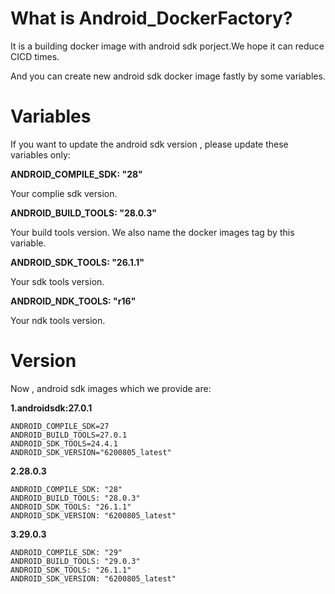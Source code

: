# What is Android_DockerFactory?

It is a building docker image with android sdk porject.We hope it can reduce CICD times.

And you can create new android sdk docker image fastly by some variables.


# Variables

If you want to update the android sdk version , please update these variables only:

**ANDROID_COMPILE_SDK: "28"**
  
  Your complie sdk version. 
  
**ANDROID_BUILD_TOOLS: "28.0.3"**

  Your build tools version. We also name the docker images tag by this variable.  
  
**ANDROID_SDK_TOOLS: "26.1.1"**

  Your sdk tools version.
  
**ANDROID_NDK_TOOLS: "r16"**

  Your ndk tools version.

# Version

Now , android sdk images which we provide are:

**1.androidsdk:27.0.1**

```
ANDROID_COMPILE_SDK=27
ANDROID_BUILD_TOOLS=27.0.1
ANDROID_SDK_TOOLS=24.4.1
ANDROID_SDK_VERSION="6200805_latest"
```

**2.28.0.3**

```
ANDROID_COMPILE_SDK: "28"
ANDROID_BUILD_TOOLS: "28.0.3"
ANDROID_SDK_TOOLS: "26.1.1"
ANDROID_SDK_VERSION: "6200805_latest"
```


**3.29.0.3**

```
ANDROID_COMPILE_SDK: "29"
ANDROID_BUILD_TOOLS: "29.0.3"
ANDROID_SDK_TOOLS: "26.1.1"
ANDROID_SDK_VERSION: "6200805_latest"
```


